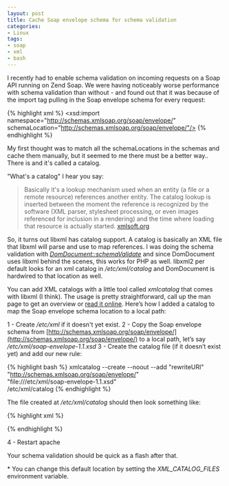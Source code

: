 ```yaml
---
layout: post
title: Cache Soap envelope schema for schema validation
categories:
- Linux
tags:
- soap
- xml
- bash
---
```

I recently had to enable schema validation on incoming requests on a Soap API running on Zend Soap. We were having noticeably worse performance with schema validation than without - and found out that it was because of the import tag pulling in the Soap envelope schema for every request:

{% highlight xml %}
<xsd:import namespace="http://schemas.xmlsoap.org/soap/envelope/" schemaLocation="http://schemas.xmlsoap.org/soap/envelope/"/>
{% endhighlight %}

My first thought was to match all the schemaLocations in the schemas and cache them manually, but it seemed to me there must be a better way..
There is and it's called a catalog.

"What's a catalog" I hear you say:

> Basically it's a lookup mechanism used when an entity (a file or a remote resource) references another entity. The catalog lookup is inserted between the moment the reference is recognized by the software (XML parser, stylesheet processing, or even images referenced for inclusion in a rendering) and the time where loading that resource is actually started.
[xmlsoft.org](http://xmlsoft.org/catalog.html)

So, it turns out libxml has catalog support. A catalog is basically an XML file that libxml will parse and use to map references. I was doing the schema validation with
[*DomDocument::schemaValidate*](http://php.net/manual/en/domdocument.schemavalidate.php) and since DomDocument uses libxml behind the scenes, this works for PHP as well. libxml2 per default looks for an xml catalog in */etc/xml/catalog* and DomDocument is hardwired to that location as well.

You can add XML catalogs with a little tool called *xmlcatalog* that comes with libxml (I think). The usage is pretty straightforward, call up the man page to get an overview or [read it online](http://xmlsoft.org/xmlcatalog_man.html). Here’s how I added a catalog to map the Soap envelope schema location to a local path:

1 - Create */etc/xml* if it doesn't yet exist.
2 - Copy the Soap envelope schema from [http://schemas.xmlsoap.org/soap/envelope/](http://schemas.xmlsoap.org/soap/envelope/) to a local path, let’s say */etc/xml/soap-envelope-1.1.xsd*
3 - Create the catalog file (if it doesn’t exist yet) and add our new rule:

{% highlight bash %}
xmlcatalog --create --noout --add "rewriteURI" "http://schemas.xmlsoap.org/soap/envelope/" \
"file:///etc/xml/soap-envelope-1.1.xsd" \
/etc/xml/catalog
{% endhighlight %}

The file created at */etc/xml/catalog* should then look something like:

{% highlight xml %}
<?xml version="1.0"?>
<!DOCTYPE catalog PUBLIC "-//OASIS//DTD Entity Resolution XML Catalog V1.0//EN" "http://www.oasis-open.org/committees/entity/release/1.0/catalog.dtd">
<catalog xmlns="urn:oasis:names:tc:entity:xmlns:xml:catalog">
 <rewriteURI uriStartString="http://schemas.xmlsoap.org/soap/envelope/" rewritePrefix="file:///etc/xml/soap_1.1_envelope.xsd"/>
</catalog>
{% endhighlight %}

4 - Restart apache

Your schema validation should be quick as a flash after that.

\* You can change this default location by setting the *XML_CATALOG_FILES* environment variable.
